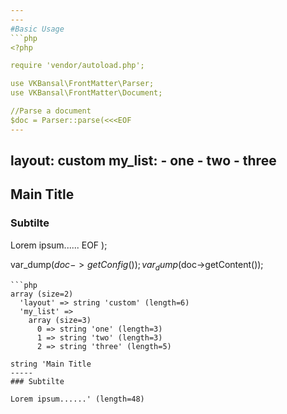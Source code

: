```yaml
---
---
#Basic Usage
```php
<?php

require 'vendor/autoload.php';

use VKBansal\FrontMatter\Parser;
use VKBansal\FrontMatter\Document;

//Parse a document
$doc = Parser::parse(<<<EOF
---
```

layout: custom
my_list:
    - one
    - two
    - three
---
Main Title
-----
### Subtilte

Lorem ipsum......
EOF
);

var_dump($doc->getConfig());
var_dump($doc->getContent());
```
```php
array (size=2)
  'layout' => string 'custom' (length=6)
  'my_list' =>
    array (size=3)
      0 => string 'one' (length=3)
      1 => string 'two' (length=3)
      2 => string 'three' (length=5)

string 'Main Title
-----
### Subtilte

Lorem ipsum......' (length=48)
```
